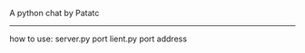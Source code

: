 A python chat by Patatc
_________________________________________________________

how to use:
server.py port
lient.py port address
